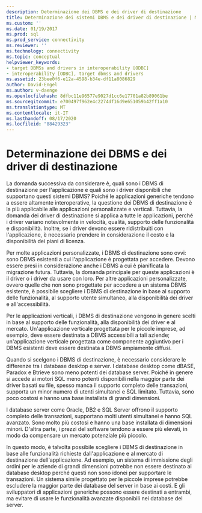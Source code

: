 ```yaml
---
description: Determinazione dei DBMS e dei driver di destinazione
title: Determinazione dei sistemi DBMS e dei driver di destinazione | Microsoft Docs
ms.custom: ''
ms.date: 01/19/2017
ms.prod: sql
ms.prod_service: connectivity
ms.reviewer: ''
ms.technology: connectivity
ms.topic: conceptual
helpviewer_keywords:
- target DBMSs and drivers in interoperability [ODBC]
- interoperability [ODBC], target dbmss and drivers
ms.assetid: 23bee0f6-e12a-4598-b34e-df11a8086829
author: David-Engel
ms.author: v-daenge
ms.openlocfilehash: 8dfbc11e96577e9027d1cc6e17701a82b89061be
ms.sourcegitcommit: e700497f962e4c2274df16d9e651059b42ff1a10
ms.translationtype: MT
ms.contentlocale: it-IT
ms.lasthandoff: 08/17/2020
ms.locfileid: "88429323"
---
```

# <a name="determining-the-target-dbmss-and-drivers"></a>Determinazione dei DBMS e dei driver di destinazione
La domanda successiva da considerare è, quali sono i DBMS di destinazione per l'applicazione e quali sono i driver disponibili che supportano questi sistemi DBMS? Poiché le applicazioni generiche tendono a essere altamente interoperative, la questione dei DBMS di destinazione è la più applicabile alle applicazioni personalizzate e verticali. Tuttavia, la domanda dei driver di destinazione si applica a tutte le applicazioni, perché i driver variano notevolmente in velocità, qualità, supporto delle funzionalità e disponibilità. Inoltre, se i driver devono essere ridistribuiti con l'applicazione, è necessario prendere in considerazione il costo e la disponibilità dei piani di licenza.  
  
 Per molte applicazioni personalizzate, i DBMS di destinazione sono ovvi: sono DBMS esistenti a cui l'applicazione è progettata per accedere. Devono essere presi in considerazione anche i DBMS a cui è pianificata la migrazione futura. Tuttavia, la domanda principale per queste applicazioni è il driver o i driver da usare con loro. Per altre applicazioni personalizzate, ovvero quelle che non sono progettate per accedere a un sistema DBMS esistente, è possibile scegliere i DBMS di destinazione in base al supporto delle funzionalità, al supporto utente simultaneo, alla disponibilità dei driver e all'accessibilità.  
  
 Per le applicazioni verticali, i DBMS di destinazione vengono in genere scelti in base al supporto delle funzionalità, alla disponibilità dei driver e al mercato. Un'applicazione verticale progettata per le piccole imprese, ad esempio, deve essere destinata a DBMS accessibili a tali aziende; un'applicazione verticale progettata come componente aggiuntivo per i DBMS esistenti deve essere destinata a DBMS ampiamente diffusi.  
  
 Quando si scelgono i DBMS di destinazione, è necessario considerare le differenze tra i database desktop e server. I database desktop come dBASE, Paradox e Btrieve sono meno potenti dei database server. Poiché in genere si accede ai motori SQL meno potenti disponibili nella maggior parte dei driver basati su file, spesso manca il supporto completo delle transazioni, supporta un minor numero di utenti simultanei e SQL limitato. Tuttavia, sono poco costosi e hanno una base installata di grandi dimensioni.  
  
 I database server come Oracle, DB2 e SQL Server offrono il supporto completo delle transazioni, supportano molti utenti simultanei e hanno SQL avanzato. Sono molto più costosi e hanno una base installata di dimensioni minori. D'altra parte, i prezzi del software tendono a essere più elevati, in modo da compensare un mercato potenziale più piccolo.  
  
 In questo modo, è talvolta possibile scegliere i DBMS di destinazione in base alle funzionalità richieste dall'applicazione e al mercato di destinazione dell'applicazione. Ad esempio, un sistema di immissione degli ordini per le aziende di grandi dimensioni potrebbe non essere destinato ai database desktop perché questi non sono idonei per supportare le transazioni. Un sistema simile progettato per le piccole imprese potrebbe escludere la maggior parte dei database del server in base ai costi. E gli sviluppatori di applicazioni generiche possono essere destinati a entrambi, ma evitare di usare le funzionalità avanzate disponibili nei database del server.
